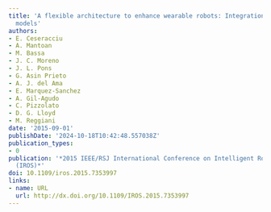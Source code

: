 ```yaml
---
title: 'A flexible architecture to enhance wearable robots: Integration of EMG-informed
  models'
authors:
- E. Ceseracciu
- A. Mantoan
- M. Bassa
- J. C. Moreno
- J. L. Pons
- G. Asin Prieto
- A. J. del Ama
- E. Marquez-Sanchez
- A. Gil-Agudo
- C. Pizzolato
- D. G. Lloyd
- M. Reggiani
date: '2015-09-01'
publishDate: '2024-10-18T10:42:48.557038Z'
publication_types:
- 0
publication: '*2015 IEEE/RSJ International Conference on Intelligent Robots and Systems
  (IROS)*'
doi: 10.1109/iros.2015.7353997
links:
- name: URL
  url: http://dx.doi.org/10.1109/IROS.2015.7353997
---
```

